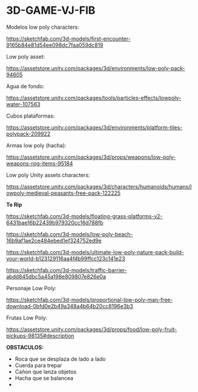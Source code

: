 # 3D-GAME-VJ-FIB

Modelos low poly characters:

https://sketchfab.com/3d-models/first-encounter-9165b84e81d54ee098dc7faa059dc819

Low poly asset:

https://assetstore.unity.com/packages/3d/environments/low-poly-pack-94605

Agua de fondo:

https://assetstore.unity.com/packages/tools/particles-effects/lowpoly-water-107563

Cubos plataformas:

https://assetstore.unity.com/packages/3d/environments/platform-tiles-polypack-209922

Armas low poly (hacha):

https://assetstore.unity.com/packages/3d/props/weapons/low-poly-weapons-rpg-items-95184

Low poly Unity assets characters:

https://assetstore.unity.com/packages/3d/characters/humanoids/humans/lowpoly-medieval-peasants-free-pack-122225

<b>To Rip</b>

https://sketchfab.com/3d-models/floating-grass-platforms-v2-6431bae16b22439b979320cc16d788fb

https://sketchfab.com/3d-models/low-poly-beach-16b9af1ae2ce484ebed1ef324752ed9e

https://sketchfab.com/3d-models/ultimate-low-poly-nature-pack-build-your-world-b123129116aa4f4b99ffcc123c141e23

https://sketchfab.com/3d-models/traffic-barrier-abdd845dbc5a45a198e809807e826e0a

Personaje Low Poly:

https://sketchfab.com/3d-models/proportional-low-poly-man-free-download-0bfd0e2b49a348a4b64b20cc8196e3b3

Frutas Low Poly:

https://assetstore.unity.com/packages/3d/props/food/low-poly-fruit-pickups-98135#description


<b>OBSTACULOS:</b>
  
  - Roca que se desplaza de lado a lado
  - Cuerda para trepar
  - Cañon que lanza objetos
  - Hacha que se balancea
  - 
  
